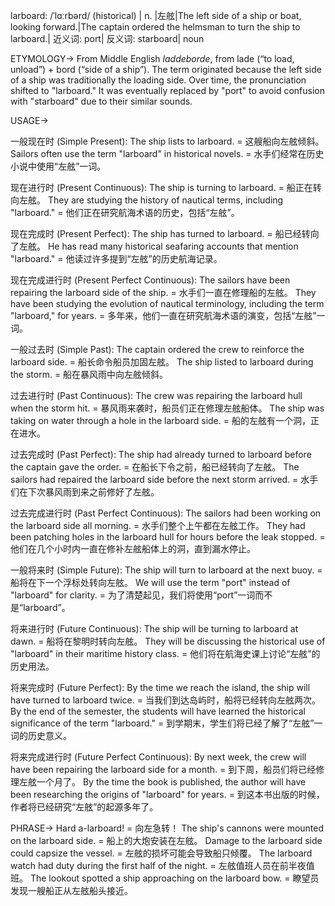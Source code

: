 larboard: /ˈlɑːrbərd/ (historical) | n. |左舷|The left side of a ship or boat, looking forward.|The captain ordered the helmsman to turn the ship to larboard.| 近义词: port| 反义词: starboard| noun

ETYMOLOGY->
From Middle English *laddeborde*, from lade (“to load, unload”) + bord (“side of a ship”).  The term originated because the left side of a ship was traditionally the loading side.  Over time, the pronunciation shifted to "larboard."  It was eventually replaced by "port" to avoid confusion with "starboard" due to their similar sounds.

USAGE->

一般现在时 (Simple Present):
The ship lists to larboard. = 这艘船向左舷倾斜。
Sailors often use the term "larboard" in historical novels. =  水手们经常在历史小说中使用“左舷”一词。

现在进行时 (Present Continuous):
The ship is turning to larboard. =  船正在转向左舷。
They are studying the history of nautical terms, including "larboard." =  他们正在研究航海术语的历史，包括“左舷”。


现在完成时 (Present Perfect):
The ship has turned to larboard. = 船已经转向了左舷。
He has read many historical seafaring accounts that mention "larboard." = 他读过许多提到“左舷”的历史航海记录。


现在完成进行时 (Present Perfect Continuous):
The sailors have been repairing the larboard side of the ship. = 水手们一直在修理船的左舷。
They have been studying the evolution of nautical terminology, including the term "larboard," for years. = 多年来，他们一直在研究航海术语的演变，包括“左舷”一词。


一般过去时 (Simple Past):
The captain ordered the crew to reinforce the larboard side. = 船长命令船员加固左舷。
The ship listed to larboard during the storm. = 船在暴风雨中向左舷倾斜。


过去进行时 (Past Continuous):
The crew was repairing the larboard hull when the storm hit. =  暴风雨来袭时，船员们正在修理左舷船体。
The ship was taking on water through a hole in the larboard side. = 船的左舷有一个洞，正在进水。


过去完成时 (Past Perfect):
The ship had already turned to larboard before the captain gave the order. =  在船长下令之前，船已经转向了左舷。
The sailors had repaired the larboard side before the next storm arrived. =  水手们在下次暴风雨到来之前修好了左舷。


过去完成进行时 (Past Perfect Continuous):
The sailors had been working on the larboard side all morning. = 水手们整个上午都在左舷工作。
They had been patching holes in the larboard hull for hours before the leak stopped. =  他们在几个小时内一直在修补左舷船体上的洞，直到漏水停止。


一般将来时 (Simple Future):
The ship will turn to larboard at the next buoy. =  船将在下一个浮标处转向左舷。
We will use the term "port" instead of "larboard" for clarity. =  为了清楚起见，我们将使用“port”一词而不是“larboard”。


将来进行时 (Future Continuous):
The ship will be turning to larboard at dawn. =  船将在黎明时转向左舷。
They will be discussing the historical use of "larboard" in their maritime history class. =  他们将在航海史课上讨论“左舷”的历史用法。


将来完成时 (Future Perfect):
By the time we reach the island, the ship will have turned to larboard twice. =  当我们到达岛屿时，船将已经转向左舷两次。
By the end of the semester, the students will have learned the historical significance of the term "larboard." = 到学期末，学生们将已经了解了“左舷”一词的历史意义。



将来完成进行时 (Future Perfect Continuous):
By next week, the crew will have been repairing the larboard side for a month. =  到下周，船员们将已经修理左舷一个月了。
By the time the book is published, the author will have been researching the origins of "larboard" for years. = 到这本书出版的时候，作者将已经研究“左舷”的起源多年了。



PHRASE->
Hard a-larboard! =  向左急转！
The ship's cannons were mounted on the larboard side. = 船上的大炮安装在左舷。
Damage to the larboard side could capsize the vessel. = 左舷的损坏可能会导致船只倾覆。
The larboard watch had duty during the first half of the night. = 左舷值班人员在前半夜值班。
The lookout spotted a ship approaching on the larboard bow. =  瞭望员发现一艘船正从左舷船头接近。
